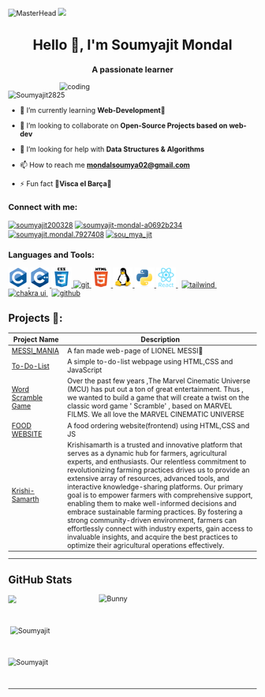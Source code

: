 ![MasterHead](https://github.com/Soumyajit2825/Soumyajit2825/assets/100519291/f9c691c3-366a-4548-8431-fd8c7f5f9e37)
<a href="https://github.com/404"><img src="https://user-images.githubusercontent.com/73097560/115834477-dbab4500-a447-11eb-908a-139a6edaec5c.gif"></a>
<h1 align="center">Hello 👋, I'm Soumyajit Mondal</h1>
<h3 align="center">A passionate learner</h3>
<img align="right" alt="coding" width="400" src="https://miro.medium.com/max/1360/0*7Q3yvSIv_t0ioJ-Z.gif"
<p align="left"> <img src="https://komarev.com/ghpvc/?username=soumyajit2825&label=Profile%20views&color=0e75b6&style=flat" alt="Soumyajit2825" /> </p>

- 🌱 I’m currently learning **Web-Development🧠**

- 👯 I’m looking to collaborate on **Open-Source Projects based on web-dev**

- 🤝 I’m looking for help with **Data Structures & Algorithms**

- 📫 How to reach me **mondalsoumya02@gmail.com**

- ⚡ Fun fact **🐐Visca el Barça🥅** 
<h3 align="left">Connect with me:</h3>
<p align="left">
<a href="https://twitter.com/soumyajit200328"><img align="center" src="https://raw.githubusercontent.com/rahuldkjain/github-profile-readme-generator/master/src/images/icons/Social/twitter.svg" alt="soumyajit200328" height="30" width="40" /></a>
<a href="https://linkedin.com/in/soumyajit-mondal2825"><img align="center" src="https://raw.githubusercontent.com/rahuldkjain/github-profile-readme-generator/master/src/images/icons/Social/linked-in-alt.svg" alt="soumyajit-mondal-a0692b234" height="30" width="40" /></a>
<a href="https://fb.com/soumyajit.mondal.7927408"><img align="center" src="https://raw.githubusercontent.com/rahuldkjain/github-profile-readme-generator/master/src/images/icons/Social/facebook.svg" alt="soumyajit.mondal.7927408" height="30" width="40" /></a>
<a href="https://instagram.com/sou_mya_jit"><img align="center" src="https://raw.githubusercontent.com/rahuldkjain/github-profile-readme-generator/master/src/images/icons/Social/instagram.svg" alt="sou_mya_jit" height="30" width="40" /></a>
</p>

<h3 align="left">Languages and Tools:</h3>
<p align="left"> <a href="https://www.cprogramming.com/" rel="noreferrer"> <img src="https://raw.githubusercontent.com/devicons/devicon/master/icons/c/c-original.svg" alt="c" width="40" height="40"/> </a> <a href="https://www.w3schools.com/cpp/" target="_blank" rel="noreferrer"> <img src="https://raw.githubusercontent.com/devicons/devicon/master/icons/cplusplus/cplusplus-original.svg" alt="cplusplus" width="40" height="40"/> </a> <a href="https://www.w3schools.com/css/" rel="noreferrer"> <img src="https://raw.githubusercontent.com/devicons/devicon/master/icons/css3/css3-original-wordmark.svg" alt="css3" width="40" height="40"/> </a> <a href="https://git-scm.com/" rel="noreferrer"> <img src="https://www.vectorlogo.zone/logos/git-scm/git-scm-icon.svg" alt="git" width="40" height="40"/> </a> <a href="https://www.w3.org/html/" rel="noreferrer"> <img src="https://raw.githubusercontent.com/devicons/devicon/master/icons/html5/html5-original-wordmark.svg" alt="html5" width="40" height="40"/> </a> <a href="https://www.linux.org/" rel="noreferrer"> <img src="https://raw.githubusercontent.com/devicons/devicon/master/icons/linux/linux-original.svg" alt="linux" width="40" height="40"/> </a> <a href="https://www.python.org" rel="noreferrer"> <img src="https://raw.githubusercontent.com/devicons/devicon/master/icons/python/python-original.svg" alt="python" width="40" height="40"/> </a>
<a href="https://reactjs.org/" target="_blank"> <img src="https://raw.githubusercontent.com/devicons/devicon/master/icons/react/react-original-wordmark.svg" alt="react" width="40" height="40"/> </a> 
&nbsp;
<a href="" target="_blank"> <img src="https://cdn.jsdelivr.net/gh/devicons/devicon/icons/tailwindcss/tailwindcss-original-wordmark.svg" alt="tailwind" width="40" height="40"/> </a> 
&nbsp;
<a href="" target="_blank"> <img src="https://jquery-plugins.net/image/plugin/chakra-ui-simple-modular-accessible-ui-components-for-react-applications.png" alt="chakra ui" width="40" height="40"/> </a> 
&nbsp;
<a href="" target="_blank"> <img src="https://www.malwarebytes.com/blog/news/2023/03/easset_upload_file13810_262604_e.png" alt="github" width="40" height="40" /> </a>
</p>


## Projects 💼:
| Project Name | Description |
| -----------  | ----------- |
| [MESSI_MANIA](https://soumyajit2825.github.io/MESSI_MANIA/) | A fan made web-page of LIONEL MESSI🧡 |
| [To-Do-List](https://soumyajit2825.github.io/TO-DO-LIST/to_do.html) | A simple to-do-list webpage using HTML,CSS and JavaScript |
| [Word Scramble Game](https://soumyajit2825.github.io/Marvel-Word-Scarmble-Game/) | Over the past few years ,The Marvel Cinematic Universe (MCU) has put out a ton of great entertainment. Thus , we wanted to build a game that will create a twist on the classic word game ' Scramble' , based on MARVEL FILMS. We all love the MARVEL CINEMATIC UNIVERSE |
| [FOOD WEBSITE](https://soumyajit2825.github.io/FOOD-WEBSITE/) | A food ordering website(frontend) using HTML,CSS and JS |
| [Krishi-Samarth](https://github.com/Soumyajit2825/Krishi-Samarth) | Krishisamarth is a trusted and innovative platform that serves as a dynamic hub for farmers, agricultural experts, and enthusiasts. Our relentless commitment to revolutionizing farming practices drives us to provide an extensive array of resources, advanced tools, and interactive knowledge-sharing platforms. Our primary goal is to empower farmers with comprehensive support, enabling them to make well-informed decisions and embrace sustainable farming practices. By fostering a strong community-driven environment, farmers can effortlessly connect with industry experts, gain access to invaluable insights, and acquire the best practices to optimize their agricultural operations effectively. |

---

<h2>GitHub Stats</h2>
<img align="right" width=320px border-radius="5 px" alt="Bunny" src="https://media.tenor.com/OrSyAesEiZQAAAAi/lovely-tuji-bunny.gif" />
<p><img height=200 align="center" src="https://github-readme-stats.vercel.app/api?username=Soumyajit2825&show_icons=true&rank_icon=github&theme=radical&card_width=320" /></p>
<br>

<p>&nbsp;<img height=200 width=320 align="center" src="https://github-readme-stats.vercel.app/api/top-langs?username=Soumyajit2825&show_icons=true&theme=radical&locale=en&layout=compact" alt="Soumyajit" /> </p>
<br>
<p><img align="center" src="https://github-readme-streak-stats.herokuapp.com/?user=Soumyajit2825&theme=radical" alt="Soumyajit" /></p>
<br>

---

